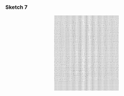 ### Sketch 7
 
<p align="center" margin-top="20px"> 
  <img width=200px src="../../visual%20essays/selected/8.png">
</p>